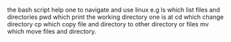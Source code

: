 the bash script help one to navigate and use linux e.g 
ls which list files and directories
pwd which print the working directory one is at
cd which change directory
cp which copy file and directory to other directory or files
mv which move files and directory.
